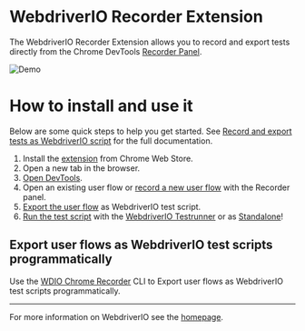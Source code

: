 # WebdriverIO Recorder Extension

The WebdriverIO Recorder Extension allows you to record and export tests directly from the Chrome DevTools [Recorder Panel](https://goo.gle/devtools-recorder).

![Demo](.github/assets/demo.png)

# How to install and use it

Below are some quick steps to help you get started. See [Record and export tests as WebdriverIO script](https://webdriver.io/docs/record) for the full documentation.

1. Install the [extension]([https://webdriver.io](https://chrome.google.com/webstore/detail/webdriverio-chrome-record/pllimkccefnbmghgcikpjkmmcadeddfn)) from Chrome Web Store. 
2. Open a new tab in the browser.
3. [Open DevTools](https://developer.chrome.com/docs/devtools/open/).
4. Open an existing user flow or [record a new user flow](https://goo.gle/devtools-recorder) with the Recorder panel.
5. [Export the user flow](https://developer.chrome.com/docs/devtools/recorder/reference/#export-flows) as WebdriverIO test script. 
6. [Run the test script](https://webdriver.io/docs/clioptions) with the [WebdriverIO Testrunner](https://webdriver.io/docs/setuptypes#the-wdio-testrunner) or as [Standalone](https://webdriver.io/docs/setuptypes#standalone-mode)!

## Export user flows as WebdriverIO test scripts programmatically

Use the [WDIO Chrome Recorder](https://github.com/webdriverio/chrome-recorder) CLI to Export user flows as WebdriverIO test scripts programmatically.

---

For more information on WebdriverIO see the [homepage](https://webdriver.io).
